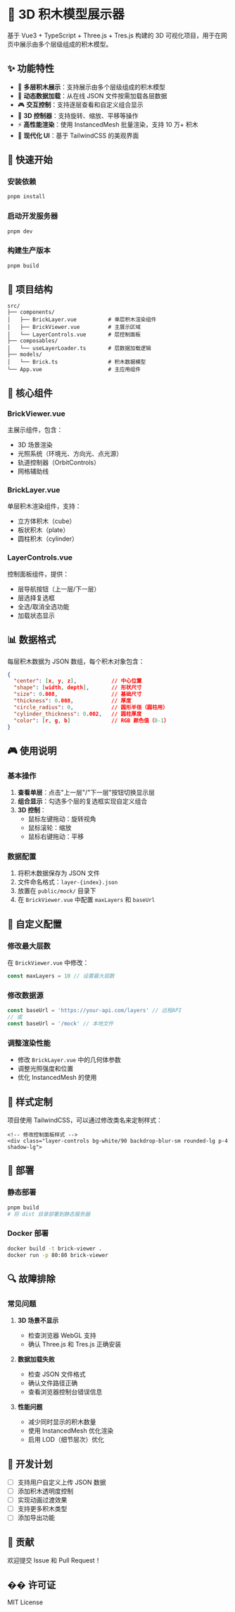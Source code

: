 # 🧱 3D 积木模型展示器

基于 Vue3 + TypeScript + Three.js + Tres.js 构建的 3D 可视化项目，用于在网页中展示由多个层级组成的积木模型。

## ✨ 功能特性

- 🎯 **多层积木展示**：支持展示由多个层级组成的积木模型
- 🔄 **动态数据加载**：从在线 JSON 文件按需加载各层数据
- 🎮 **交互控制**：支持逐层查看和自定义组合显示
- 🎨 **3D 控制器**：支持旋转、缩放、平移等操作
- ⚡ **高性能渲染**：使用 InstancedMesh 批量渲染，支持 10 万+ 积木
- 🎨 **现代化 UI**：基于 TailwindCSS 的美观界面

## 🚀 快速开始

### 安装依赖

```bash
pnpm install
```

### 启动开发服务器

```bash
pnpm dev
```

### 构建生产版本

```bash
pnpm build
```

## 📁 项目结构

```
src/
├── components/
│   ├── BrickLayer.vue          # 单层积木渲染组件
│   ├── BrickViewer.vue         # 主展示区域
│   └── LayerControls.vue       # 层控制面板
├── composables/
│   └── useLayerLoader.ts       # 层数据加载逻辑
├── models/
│   └── Brick.ts                # 积木数据模型
└── App.vue                     # 主应用组件
```

## 🧩 核心组件

### BrickViewer.vue
主展示组件，包含：
- 3D 场景渲染
- 光照系统（环境光、方向光、点光源）
- 轨道控制器（OrbitControls）
- 网格辅助线

### BrickLayer.vue
单层积木渲染组件，支持：
- 立方体积木（cube）
- 板状积木（plate）
- 圆柱积木（cylinder）

### LayerControls.vue
控制面板组件，提供：
- 层导航按钮（上一层/下一层）
- 层选择复选框
- 全选/取消全选功能
- 加载状态显示

## 📊 数据格式

每层积木数据为 JSON 数组，每个积木对象包含：

```json
{
  "center": [x, y, z],           // 中心位置
  "shape": [width, depth],       // 形状尺寸
  "size": 0.008,                 // 基础尺寸
  "thickness": 0.008,            // 厚度
  "circle_radius": 0,            // 圆形半径（圆柱用）
  "cylinder_thickness": 0.002,   // 圆柱厚度
  "color": [r, g, b]             // RGB 颜色值（0-1）
}
```

## 🎮 使用说明

### 基本操作
1. **查看单层**：点击"上一层"/"下一层"按钮切换显示层
2. **组合显示**：勾选多个层的复选框实现自定义组合
3. **3D 控制**：
   - 鼠标左键拖动：旋转视角
   - 鼠标滚轮：缩放
   - 鼠标右键拖动：平移

### 数据配置
1. 将积木数据保存为 JSON 文件
2. 文件命名格式：`layer-{index}.json`
3. 放置在 `public/mock/` 目录下
4. 在 `BrickViewer.vue` 中配置 `maxLayers` 和 `baseUrl`

## 🔧 自定义配置

### 修改最大层数
在 `BrickViewer.vue` 中修改：
```typescript
const maxLayers = 10 // 设置最大层数
```

### 修改数据源
```typescript
const baseUrl = 'https://your-api.com/layers' // 远程API
// 或
const baseUrl = '/mock' // 本地文件
```

### 调整渲染性能
- 修改 `BrickLayer.vue` 中的几何体参数
- 调整光照强度和位置
- 优化 InstancedMesh 的使用

## 🎨 样式定制

项目使用 TailwindCSS，可以通过修改类名来定制样式：

```vue
<!-- 修改控制面板样式 -->
<div class="layer-controls bg-white/90 backdrop-blur-sm rounded-lg p-4 shadow-lg">
```

## 🚀 部署

### 静态部署
```bash
pnpm build
# 将 dist 目录部署到静态服务器
```

### Docker 部署
```bash
docker build -t brick-viewer .
docker run -p 80:80 brick-viewer
```

## 🔍 故障排除

### 常见问题

1. **3D 场景不显示**
   - 检查浏览器 WebGL 支持
   - 确认 Three.js 和 Tres.js 正确安装

2. **数据加载失败**
   - 检查 JSON 文件格式
   - 确认文件路径正确
   - 查看浏览器控制台错误信息

3. **性能问题**
   - 减少同时显示的积木数量
   - 使用 InstancedMesh 优化渲染
   - 启用 LOD（细节层次）优化

## 📝 开发计划

- [ ] 支持用户自定义上传 JSON 数据
- [ ] 添加积木透明度控制
- [ ] 实现动画过渡效果
- [ ] 支持更多积木类型
- [ ] 添加导出功能

## 🤝 贡献

欢迎提交 Issue 和 Pull Request！

## �� 许可证

MIT License 